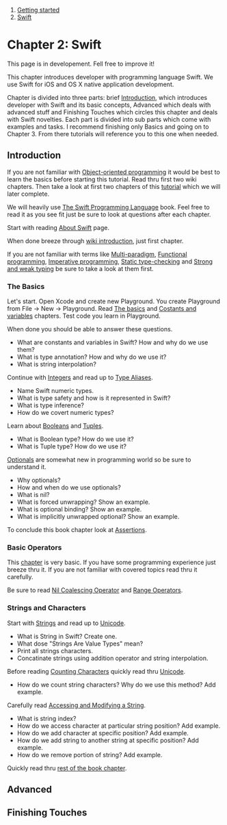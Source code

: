   
  
  1. [Getting started](https://github.com/Rep2/in2iOSPlayground/blob/master/Chapter%201:%20Getting%20started.md)
  2. [Swift](https://github.com/Rep2/in2iOSPlayground/blob/master/Chapter%202:%20Swift.md)
  

# Chapter 2: Swift

This page is in developement. Fell free to improve it!

This chapter introduces developer with programming language Swift. We use Swift for iOS and OS X native application development.

Chapter is divided into three parts: brief [Introduction](https://github.com/Rep2/in2iOSPlayground/blob/master/Chapter%202:%20Swift.md#introduction), which introduces developer with Swift and its basic concepts, Advanced which deals with advanced stuff and Finishing Touches which circles this chapter and deals with Swift novelties. Each part is divided into sub parts which come with examples and tasks. I recommend finishing only Basics and going on to Chapter 3. From there tutorials will reference you to this one when needed.


## Introduction

If you are not familiar with [Object-oriented programming](https://en.wikipedia.org/wiki/Object-oriented_programming) it would be best to learn the basics before starting this tutorial. Read thru first two wiki chapters. Then take a look at first two chapters of this [tutorial](http://www.raywenderlich.com/81952/intro-object-oriented-design-swift-part-1) which we will later complete.

We will heavily use [The Swift Programming Language](https://developer.apple.com/library/ios/documentation/Swift/Conceptual/Swift_Programming_Language/index.html#//apple_ref/doc/uid/TP40014097-CH3-ID0) book. Feel free to read it as you see fit just be sure to look at questions after each chapter.

Start with reading [About Swift](https://developer.apple.com/library/ios/documentation/Swift/Conceptual/Swift_Programming_Language/index.html#//apple_ref/doc/uid/TP40014097-CH3-ID0) page.

When done breeze through [wiki introduction](https://en.wikipedia.org/wiki/Swift_(programming_language)), just first chapter. 

If you are not familiar with terms like [Multi-paradigm](https://en.wikipedia.org/wiki/Multi-paradigm_programming_language), [Functional programming](https://en.wikipedia.org/wiki/Functional_programming), [Imperative programming](https://en.wikipedia.org/wiki/Imperative_programming), [Static type-checking](https://en.wikipedia.org/wiki/Type_system#Static_type-checking) and [Strong and weak typing](https://en.wikipedia.org/wiki/Strong_and_weak_typing) be sure to take a look at them first.


### The Basics

Let's start. Open Xcode and create new Playground. You create Playground from File -> New -> Playground. Read [The basics](https://developer.apple.com/library/ios/documentation/Swift/Conceptual/Swift_Programming_Language/TheBasics.html#//apple_ref/doc/uid/TP40014097-CH5-ID310) and [Costants and variables](https://developer.apple.com/library/ios/documentation/Swift/Conceptual/Swift_Programming_Language/TheBasics.html#//apple_ref/doc/uid/TP40014097-CH5-ID310) chapters. Test code you learn in Playground.

When done you should be able to answer these questions.

  - What are constants and variables in Swift? How and why do we use them?
  - What is type annotation? How and why do we use it?
  - What is string interpolation?

Continue with [Integers](https://developer.apple.com/library/ios/documentation/Swift/Conceptual/Swift_Programming_Language/TheBasics.html#//apple_ref/doc/uid/TP40014097-CH5-ID317) and read up to [Type Aliases](https://developer.apple.com/library/ios/documentation/Swift/Conceptual/Swift_Programming_Language/TheBasics.html#//apple_ref/doc/uid/TP40014097-CH5-ID327).

  - Name Swift numeric types. 
  - What is type safety and how is it represented in Swift?
  - What is type inference?
  - How do we covert numeric types?

Learn about [Booleans](https://developer.apple.com/library/ios/documentation/Swift/Conceptual/Swift_Programming_Language/TheBasics.html#//apple_ref/doc/uid/TP40014097-CH5-ID328) and [Tuples](https://developer.apple.com/library/ios/documentation/Swift/Conceptual/Swift_Programming_Language/TheBasics.html#//apple_ref/doc/uid/TP40014097-CH5-ID329).

  - What is Boolean type? How do we use it?
  - What is Tuple type? How do we use it?

[Optionals](https://developer.apple.com/library/ios/documentation/Swift/Conceptual/Swift_Programming_Language/TheBasics.html#//apple_ref/doc/uid/TP40014097-CH5-ID330) are somewhat new in programming world so be sure to understand it. 

  - Why optionals?
  - How and when do we use optionals?
  - What is nil?
  - What is forced unwrapping? Show an example.
  - What is optional binding? Show an example.
  - What is implicitly unwrapped optional? Show an example.
  
To conclude this book chapter look at [Assertions](https://developer.apple.com/library/ios/documentation/Swift/Conceptual/Swift_Programming_Language/TheBasics.html#//apple_ref/doc/uid/TP40014097-CH5-ID335).


### Basic Operators

This [chapter](https://developer.apple.com/library/ios/documentation/Swift/Conceptual/Swift_Programming_Language/BasicOperators.html#//apple_ref/doc/uid/TP40014097-CH6-ID60) is very basic. If you have some programming experience just breeze thru it. If you are not familiar with covered topics read thru it carefully. 

Be sure to read [Nil Coalescing Operator](https://developer.apple.com/library/ios/documentation/Swift/Conceptual/Swift_Programming_Language/BasicOperators.html#//apple_ref/doc/uid/TP40014097-CH6-ID72) and [Range Operators](https://developer.apple.com/library/ios/documentation/Swift/Conceptual/Swift_Programming_Language/BasicOperators.html#//apple_ref/doc/uid/TP40014097-CH6-ID73).


### Strings and Characters

Start with [Strings](https://developer.apple.com/library/ios/documentation/Swift/Conceptual/Swift_Programming_Language/StringsAndCharacters.html#//apple_ref/doc/uid/TP40014097-CH7-ID285) and read up to [Unicode](https://developer.apple.com/library/ios/documentation/Swift/Conceptual/Swift_Programming_Language/StringsAndCharacters.html#//apple_ref/doc/uid/TP40014097-CH7-ID293).

  - What is String in Swift? Create one.
  - What dose "Strings Are Value Types" mean?
  - Print all strings characters.
  - Concatinate strings using addition operator and string interpolation.

Before reading [Counting Characters](https://developer.apple.com/library/ios/documentation/Swift/Conceptual/Swift_Programming_Language/StringsAndCharacters.html#//apple_ref/doc/uid/TP40014097-CH7-ID297) quickly read thru [Unicode](https://developer.apple.com/library/ios/documentation/Swift/Conceptual/Swift_Programming_Language/StringsAndCharacters.html#//apple_ref/doc/uid/TP40014097-CH7-ID293).

  - How do we count string characters? Why do we use this method? Add example.

Carefully read [Accessing and Modifying a String](https://developer.apple.com/library/ios/documentation/Swift/Conceptual/Swift_Programming_Language/StringsAndCharacters.html#//apple_ref/doc/uid/TP40014097-CH7-ID494).

  - What is string index?
  - How do we access character at particular string position? Add example.
  - How do we add character at specific position? Add example.
  - How do we add string to another string at specific position? Add example.
  - How do we remove portion of string? Add example.

Quickly read thru [rest of the book chapter](https://developer.apple.com/library/ios/documentation/Swift/Conceptual/Swift_Programming_Language/StringsAndCharacters.html#//apple_ref/doc/uid/TP40014097-CH7-ID298).

## Advanced


## Finishing Touches
